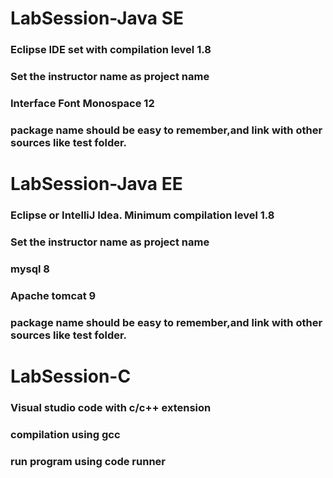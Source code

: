 # LabSession-Java SE 
### Eclipse IDE set with compilation level 1.8 
### Set the instructor name as project name 
### Interface Font Monospace 12  
### package name should be easy to remember,and link with other sources like test folder.  

# LabSession-Java EE 
### Eclipse or IntelliJ Idea. Minimum compilation level 1.8
### Set the instructor name as project name
### mysql 8
### Apache tomcat 9
### package name should be easy to remember,and link with other sources like test folder. 

# LabSession-C 
### Visual studio code with c/c++ extension 
### compilation using gcc 
### run program using code runner 

